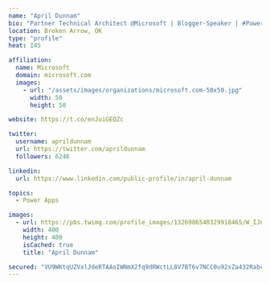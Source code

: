 ```yaml
---
name: "April Dunnam"
bio: "Partner Technical Architect @Microsoft | Blogger-Speaker | #PowerApps, #PowerAutomate, #Office365, #SharePoint | #WIT | #Karaoke Queen"
location: Broken Arrow, OK
type: "profile"
heat: 145

affiliation:
  name: Microsoft
  domain: microsoft.com
  images:
    - url: "/assets/images/organizations/microsoft.com-50x50.jpg"
      width: 50
      height: 50

website: https://t.co/enJuiGEQZc

twitter:
  username: aprildunnam
  url: https://twitter.com/aprildunnam
  followers: 6246

linkedin:
  url: https://www.linkedin.com/public-profile/in/april-dunnam

topics:
  - Power Apps

images:
  - url: https://pbs.twimg.com/profile_images/1326986540329918465/W_IJ6Ih2_400x400.jpg
    width: 400
    height: 400
    isCached: true
    title: "April Dunnam"

secured: "VU9WKtqUZVxlJdeRTAAoIWNmX2fq9dRWctLL8V7BT6v7NCC0u92xZa432Rabc4tQR8dZeaWYA3bQwjd4GjQluLVHRRjG2qFSp6606SET7Nj9IosR/Y2d8b+Pv2/z0YWtJplo5Cd8udjvZINBa6mOR/CMMKwWHUpb5rUgB5H/Znt/ALtSi4A15nkS0sjr7J7v/+Eat4PQpKtkyMtWoOP0mQMCgj2iWxtr7WH/ex2TmX+xQ2GcUM7dLLShAoa6Doufck3HfiyrpKkwV2tUZ2vvNsVnqQ20Vq9ZLvQeQ3x1D3FSJg2/t9arjQc/S3PtTXeRwF3LJqY/Y+LOM9s9QkWY15+xYPiPZkKx3goLqNXjV1nrGMl6awnARBHej0XSn6JhZpb8UvomDYEmH/XOtGRi3avzSeLeQDf09HTKOEIOZlk=;ZJM44WThsUuBK7TzQ3yYPA=="
---
```


